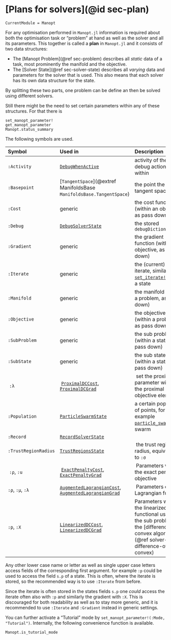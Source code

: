 # [Plans for solvers](@id sec-plan)

```@meta
CurrentModule = Manopt
```

For any optimisation performed in `Manopt.jl`
information is required about both the optimisation task or “problem” at hand as well as the solver and all its parameters.
This together is called a __plan__ in `Manopt.jl` and it consists of two data structures:

* The [Manopt Problem](@ref sec-problem) describes all _static_ data of a task, most prominently the manifold and the objective.
* The [Solver State](@ref sec-solver-state) describes all _varying_ data and parameters for the solver that is used. This also means that each solver has its own data structure for the state.

By splitting these two parts, one problem can be define an then be solved  using different solvers.

Still there might be the need to set certain parameters within any of these structures. For that there is

```@docs
set_manopt_parameter!
get_manopt_parameter
Manopt.status_summary
```

The following symbols are used.

| Symbol       | Used in  | Description                                                |
| :----------- | :------ | :--------------------------------------------------------- |
| `:Activity` | [`DebugWhenActive`](@ref) | activity of the debug action stored within |
| `:Basepoint` | [`TangentSpace`](@extref ManifoldsBase `ManifoldsBase.TangentSpace`) | the point the tangent space is at |
| `:Cost` | generic |the cost function (within an objective, as pass down) |
| `:Debug` | [`DebugSolverState`](@ref) | the stored `debugDictionary` |
| `:Gradient` | generic | the gradient function (within an objective, as pass down) |
| `:Iterate` | generic | the (current) iterate, similar to [`set_iterate!`](@ref), within a state |
| `:Manifold` | generic |the manifold (within a problem, as pass down) |
| `:Objective` | generic | the objective (within a problem, as pass down) |
| `:SubProblem` | generic | the sub problem (within a state, as pass down) |
| `:SubState` | generic | the sub state (within a state, as pass down) |
| `:λ` | [`ProximalDCCost`](@ref), [`ProximalDCGrad`](@ref) | set the proximal parameter within the proximal sub objective elements |
| `:Population` | [`ParticleSwarmState`](@ref) | a certain population of points, for example [`particle_swarm`](@ref)s swarm |
| `:Record` | [`RecordSolverState`](@ref) |
| `:TrustRegionRadius` | [`TrustRegionsState`](@ref) | the trust region radius, equivalent to `:σ` |
| `:ρ`, `:u` | [`ExactPenaltyCost`](@ref), [`ExactPenaltyGrad`](@ref) | Parameters within the exact penalty objective |
| `:ρ`, `:μ`, `:λ` | [`AugmentedLagrangianCost`](@ref), [`AugmentedLagrangianGrad`](@ref) | Parameters of the Lagrangian function |
| `:p`, `:X` | [`LinearizedDCCost`](@ref), [`LinearizedDCGrad`](@ref) | Parameters withing the linearized functional used for the sub problem of the [difference of convex algorithm](@ref solver-difference-of-convex) |

Any other lower case name or letter as well as single upper case letters access fields of the corresponding first argument.
for example `:p` could be used to access the field `s.p` of a state.
This is often, where the iterate is stored, so the recommended way is to use `:Iterate` from before.

Since the iterate is often stored in the states fields `s.p` one _could_ access the iterate
often also with `:p` and similarly the gradient with `:X`.
This is discouraged for both readability as well as to stay more generic, and it is recommended
to use `:Iterate` and `:Gradient` instead in generic settings.

You can further activate a “Tutorial” mode by `set_manopt_parameter!(:Mode, "Tutorial")`. Internally, the following convenience function is available.

```@docs
Manopt.is_tutorial_mode
```